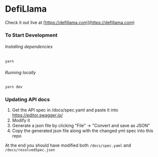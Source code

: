 # DefiLlama 
Check it out live at [https://defillama.com](https://defillama.com)


### To Start Development

###### Installing dependencies
```bash
yarn
```
###### Running locally
```bash
yarn dev
```

### Updating API docs
1. Get the API spec in /docs/spec.yaml and paste it into https://editor.swagger.io/
2. Modify it
3. Generate a json file by clicking "File" -> "Convert and save as JSON"
4. Copy the generated json file along with the changed yml spec into this repo

At the end you should have modified both `/docs/spec.yaml` and `/docs/resolvedSpec.json`
